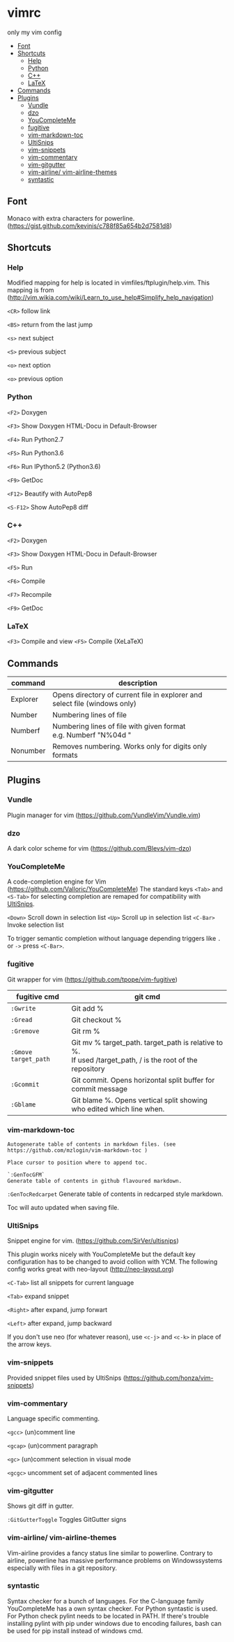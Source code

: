# vimrc
only my vim config


<!-- vim-markdown-toc GFM -->
* [Font](#font)
* [Shortcuts](#shortcuts)
  * [Help](#help)
  * [Python](#python)
  * [C++](#c)
  * [LaTeX](#latex)
* [Commands](#commands)
* [Plugins](#plugins)
  * [Vundle](#vundle)
  * [dzo](#dzo)
  * [YouCompleteMe](#youcompleteme)
  * [fugitive](#fugitive)
  * [vim-markdown-toc](#vim-markdown-toc)
  * [UltiSnips](#ultisnips)
  * [vim-snippets](#vim-snippets)
  * [vim-commentary](#vim-commentary)
  * [vim-gitgutter](#vim-gitgutter)
  * [vim-airline/ vim-airline-themes](#vim-airline-vim-airline-themes)
  * [syntastic](#syntastic)

<!-- vim-markdown-toc -->

## Font
Monaco with extra characters for powerline. (https://gist.github.com/kevinis/c788f85a654b2d7581d8)

## Shortcuts


### Help
Modified mapping for help is located in vimfiles/ftplugin/help.vim. This mapping is from (http://vim.wikia.com/wiki/Learn_to_use_help#Simplify_help_navigation)

`<CR>` follow link

`<BS>` return from the last jump

`<s>` next subject

`<S>` previous subject

`<o>` next option

`<o>` previous option

### Python
`<F2>` Doxygen

`<F3>` Show Doxygen HTML-Docu in Default-Browser

`<F4>` Run Python2.7

`<F5>` Run Python3.6

`<F6>` Run IPython5.2 (Python3.6)

`<F9>` GetDoc

`<F12>` Beautify with AutoPep8

`<S-F12>` Show AutoPep8 diff

### C++
`<F2>` Doxygen

`<F3>` Show Doxygen HTML-Docu in Default-Browser

`<F5>` Run

`<F6>` Compile

`<F7>` Recompile

`<F9>` GetDoc

### LaTeX
`<F3>` Compile and view
`<F5>` Compile (XeLaTeX)

## Commands
command          | description
-----------------|------------
Explorer         | Opens directory of current file in explorer and select file (windows only)
Number           | Numbering lines of file
Numberf <format> | Numbering lines of file with given format <br />e.g. Numberf "N%04d "
Nonumber         | Removes numbering. Works only for digits only formats


## Plugins

### Vundle

Plugin manager for vim  (https://github.com/VundleVim/Vundle.vim)

### dzo
A dark color scheme for vim (https://github.com/Blevs/vim-dzo)

### YouCompleteMe
A code-completion engine for Vim (https://github.com/Valloric/YouCompleteMe)
The standard keys `<Tab>` and `<S-Tab>` for selecting completion are remaped for compatibility with [UltiSnips](#ultisnips).

`<Down>` Scroll down in selection list
`<Up>` Scroll up in selection list
`<C-Bar>` Invoke selection list

To trigger semantic completion without language depending triggers like `.` or `->` press `<C-Bar>`.

### fugitive
Git wrapper for vim (https://github.com/tpope/vim-fugitive)

fugitive cmd         | git cmd
---------------------|---------
`:Gwrite`            | Git add %
`:Gread`             | Git checkout %
`:Gremove`           | Git rm %
`:Gmove target_path` | Git mv % target\_path. target\_path is relative to %.<br>If used /target\_path, / is the root of the repository
`:Gcommit`           | Git commit. Opens horizontal split buffer for commit message
`:Gblame`            | Git blame %. Opens vertical split showing who edited which line when.

### vim-markdown-toc

    Autogenerate table of contents in markdown files. (see https://github.com/mzlogin/vim-markdown-toc )

    Place cursor to position where to append toc.

    `:GenTocGFM`
    Generate table of contents in github flavoured markdown.

`:GenTocRedcarpet`
Generate table of contents in redcarped style markdown.

Toc will auto updated when saving file.

### UltiSnips

Snippet engine for vim. (https://github.com/SirVer/ultisnips)

This plugin works nicely with YouCompleteMe but the default key configuration has to be changed to avoid collion with YCM. The
following config works great with neo-layout (http://neo-layout.org)

`<C-Tab>` list all snippets for current language

`<Tab>` expand snippet

`<Right>` after expand, jump forwart

`<Left>` after expand, jump backward

If you don't use neo (for whatever reason), use `<c-j>` and `<c-k>` in place of the arrow keys.

### vim-snippets

Provided snippet files used by UltiSnips (https://github.com/honza/vim-snippets)

### vim-commentary

Language specific commenting.

`<gcc>` (un)comment line

`<gcap>` (un)comment paragraph

`<gc>`  (un)comment selection in visual mode

`<gcgc>` uncomment set of adjacent commented lines

### vim-gitgutter
Shows git diff in gutter.

`:GitGutterToggle` Toggles GitGutter signs

### vim-airline/ vim-airline-themes
Vim-airline provides a fancy status line similar to powerline. Contrary to airline, powerline has massive performance problems on Windowssystems especially with files in a git repository.


### syntastic
Syntax checker for a bunch of languages. For the C-language family YouCompleteMe has a own syntax checker. For Python syntastic is used. For Python check pylint needs to be located in PATH. If there's trouble installing pylint with pip under windows due to encoding failures, bash can be used for pip install instead of windows cmd.
